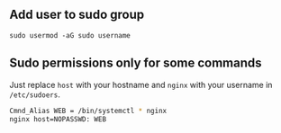 ## Add user to sudo group

`sudo usermod -aG sudo username`

## Sudo permissions only for some commands

Just replace `host` with your hostname and `nginx` with your username in `/etc/sudoers`.

```bash
Cmnd_Alias WEB = /bin/systemctl * nginx
nginx host=NOPASSWD: WEB
```

